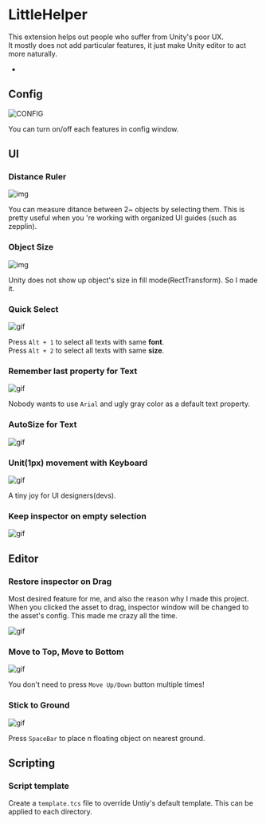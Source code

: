LittleHelper
====

This extension helps out people who suffer from Unity's poor UX.<br>
It mostly does not add particular features, it just make Unity editor to act more naturally.

* 

Config
----
![CONFIG](img/config.png)

You can turn on/off each features in config window.

UI
----
### Distance Ruler
![img](img/ruler.png)

You can measure ditance between 2~ objects by selecting them. This is pretty useful when you 're working with organized UI guides (such as zepplin).

### Object Size
![img](img/sizeview.png)

Unity does not show up object's size in fill mode(RectTransform). So I made it.

### Quick Select
![gif](gif/quickselect.gif)

Press `Alt + 1` to select all texts with same __font__.<br>
Press `Alt + 2` to select all texts with same __size__.

### Remember last property for Text
![gif](gif/textdata.gif)

Nobody wants to use `Arial` and ugly gray color as a default text property.

### AutoSize for Text
![gif](gif/autofit.gif)

### Unit(1px) movement with Keyboard
![gif](gif/ui_arrow.gif)

A tiny joy for UI designers(devs).

### Keep inspector on empty selection
![gif](gif/keep_selection.gif)

Editor
----
### Restore inspector on Drag
Most desired feature for me, and also the reason why I made this project. <br>
When you clicked the asset to drag, inspector window will be changed to the asset's config. This made me crazy all the time.

![gif](gif/drag.gif)

### Move to Top, Move to Bottom
![gif](gif/move_to_top.gif)

You don't need to press `Move Up/Down` button multiple times!

### Stick to Ground
![gif](gif/sticktoground.gif)

Press `SpaceBar` to place n floating object on nearest ground.


Scripting
----

### Script template
Create a `template.tcs` file to override Untiy's default template. This can be applied to each directory.
